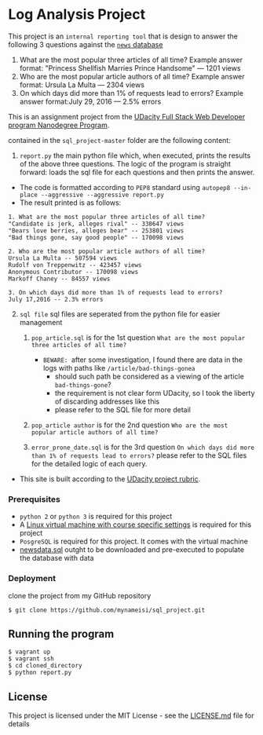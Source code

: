 # Log Analysis Project
This project is an `internal reporting tool` that is design to answer the following 3 questions against the [`news` database](https://d17h27t6h515a5.cloudfront.net/topher/2016/August/57b5f748_newsdata/newsdata.zip)
1. What are the most popular three articles of all time?
	 Example answer format: "Princess Shellfish Marries Prince Handsome" — 1201 views
2. Who are the most popular article authors of all time?
	 Example answer format: Ursula La Multa — 2304 views
3. On which days did more than 1% of requests lead to errors?
	 Example answer format:July 29, 2016 — 2.5% errors

This is an assignment project from the [UDacity Full Stack Web Developer program Nanodegree Program](https://www.udacity.com/course/full-stack-web-developer-nanodegree--nd004).

contained in the `sql_project-master` folder are the following content:
1. `report.py` the main python file which, when executed, prints the results of the above three questions.
The logic of the program is straight forward: loads the sql file for each questions and then prints the answer.
- The code is formatted according to `PEP8` standard using `autopep8 --in-place --aggressive --aggressive report.py`
- The result printed is as follows:
```
1. What are the most popular three articles of all time?
"Candidate is jerk, alleges rival" -- 338647 views
"Bears love berries, alleges bear" -- 253801 views
"Bad things gone, say good people" -- 170098 views

2. Who are the most popular article authors of all time?
Ursula La Multa -- 507594 views
Rudolf von Treppenwitz -- 423457 views
Anonymous Contributor -- 170098 views
Markoff Chaney -- 84557 views

3. On which days did more than 1% of requests lead to errors?
July 17,2016 -- 2.3% errors
```
2. `sql file` sql files are seperated from the python file for easier management
   1. `pop_article.sql` is for the 1st question `What are the most popular three articles of all time?`
	    - `BEWARE: `after some investigation, I found there are data in the logs with paths like `/article/bad-things-gonea`
			- should such path be considered as a viewing of the article `bad-things-gone`?
			- the requirement is not clear form UDacity, so I took the liberty of discarding addresses like this
			- please refer to the SQL file for more detail

	 2. `pop_article author` is for the 2nd question `Who are the most popular article authors of all time?`
	 3. `error_prone_date.sql` is for the 3rd question `On which days did more than 1% of requests lead to errors?`
please refer to the SQL files for the detailed logic of each query.

- This site is built according to the [UDacity project rubric](https://review.udacity.com/#!/rubrics/277/view).

### Prerequisites

- `python 2` or `python 3` is required for this project
- A [Linux virtual machine with course specific settings](https://classroom.udacity.com/nanodegrees/nd004-mena/parts/a8609286-c119-4bc5-b9c9-2a3828080114/modules/56f0f4c7-d611-4949-b8d5-e1b9df12d95f/lessons/e168714c-3584-4569-bd1f-3d623c07b0ac/concepts/14c72fe3-e3fe-4959-9c4b-467cf5b7c3a0) is required for this project
- `PosgreSQL` is required for this project. It comes with the virtual machine
- [newsdata.sql](https://d17h27t6h515a5.cloudfront.net/topher/2016/August/57b5f748_newsdata/newsdata.zip) outght to be downloaded and pre-executed to populate the database with data

### Deployment

clone the project from my GitHub repository

```
$ git clone https://github.com/mynameisi/sql_project.git
```

## Running the program

```
$ vagrant up
$ vagrant ssh
$ cd cloned_directory
$ python report.py
```

## License

This project is licensed under the MIT License - see the [LICENSE.md](LICENSE.md) file for details
